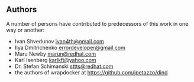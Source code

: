 Authors
-------

A number of persons have contributed to predecessors of this work in one way or another:

- Ivan Shvedunov <ivan4th@gmail.com>
- Ilya Dmitrichenko <errordeveloper@gmail.com>
- Maru Newby <marun@redhat.com>
- Karl Isenberg <karlkfi@yahoo.com>
- Dr. Stefan Schimanski <sttts@redhat.com>
- the authors of wrapdocker at https://github.com/jpetazzo/dind

